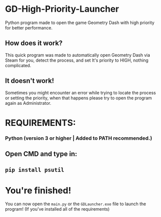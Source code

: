 # GD-High-Priority-Launcher
Python program made to open the game Geometry Dash with high priority for better performance.

## How does it work?
This quick program was made to automatically open Geometry Dash via Steam for you, detect the process, and set It's priority to HIGH, nothing complicated.

## It doesn't work!
Sometimes you might encounter an error while trying to locate the process or setting the priority, when that happens please try to open the program again as Administrator.

# REQUIREMENTS:
### Python (version 3 or higher | Added to PATH recommended.)
## Open CMD and type in:
## `pip install psutil`

# You're finished!
You can now open the `main.py` or the `GDLauncher.exe` file to launch the program! (If you've installed all of the requirements)
